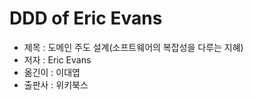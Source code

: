 # DDD of Eric Evans

- 제목 : 도메인 주도 설계(소프트웨어의 복잡성을 다루는 지혜)
- 저자 : Eric Evans
- 옮긴이 : 이대엽
- 출판사 : 위키북스
